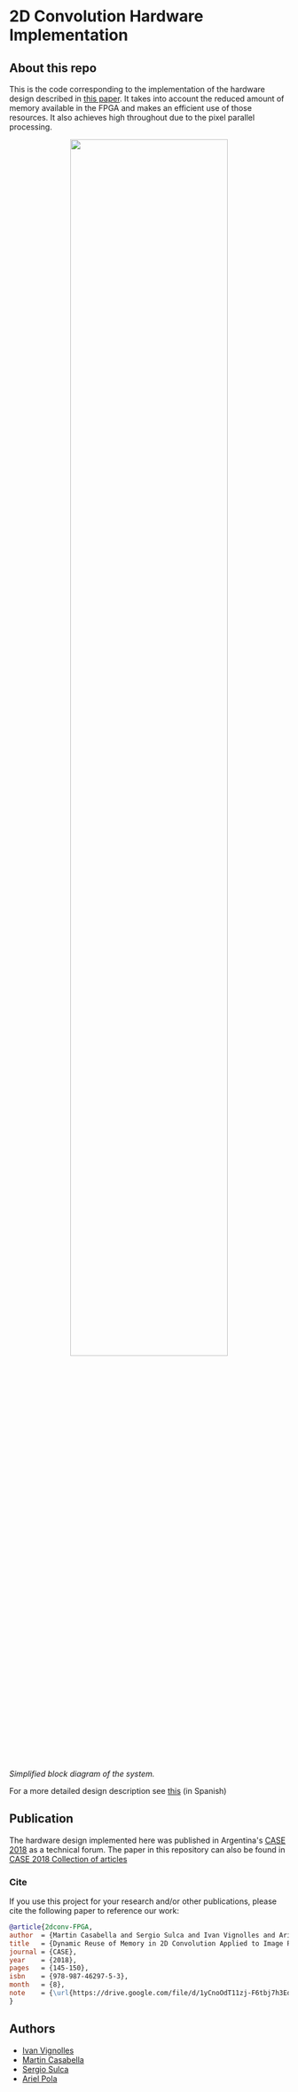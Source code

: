 # 2D Convolution Hardware Implementation

## About this repo

This is the code corresponding to the implementation of the hardware design described in [this paper](docs/PROJECT_DOC.pdf). It takes into account the reduced amount of memory available in the FPGA and makes an efficient use of those resources. It also achieves high throughout due to the pixel parallel processing.

<p style="text-align: center;">
<img src=docs/schematics/general-blockdiagram.png width=75%>
  
*Simplified block diagram of the system.*
</p>

For a more detailed design description see [this](docs/pps.pdf) (in Spanish)

## Publication

The hardware design implemented here was published in Argentina's [CASE 2018](http://www.sase.com.ar/case18/ ) as a technical forum. The paper in this repository can also be found in [CASE 2018 Collection of articles](https://drive.google.com/file/d/1yCnoOdT11zj-F6tbj7h3EdRZK2gGX1SY/view)

### Cite
If you use this project for your research and/or other publications,
please cite the following paper to reference our work:

```bibtex
@article{2dconv-FPGA,
author  = {Martin Casabella and Sergio Sulca and Ivan Vignolles and Ariel Pola},
title   = {Dynamic Reuse of Memory in 2D Convolution Applied to Image Processing},
journal = {CASE},
year    = {2018},
pages   = {145-150},
isbn    = {978-987-46297-5-3},
month   = {8},
note    = {\url{https://drive.google.com/file/d/1yCnoOdT11zj-F6tbj7h3EdRZK2gGX1SY/view?usp=sharing}}
}
```

## Authors

- [Ivan Vignolles](https://github.com/martincasabella)
- [Martin Casabella](https://github.com/martincasabella)
- [Sergio Sulca](https://github.com/ssulca)
- [Ariel Pola](https://github.com/apola83)
